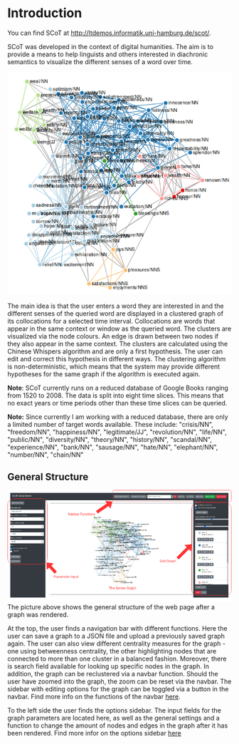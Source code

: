 # Introduction

You can find SCoT at <http://ltdemos.informatik.uni-hamburg.de/scot/>.

SCoT was developed in the context of digital humanities. The aim is to provide a means to help linguists and others interested in diachronic semantics to visualize the different senses of a word over time. 

![A clustered graph](./images/graph_for_intro.png "Clustered graph for target word 'happiness/NN', 100 nodes, 30 edges per node, 1520-2008" )

The main idea is that the user enters a word they are interested in and the different senses of the queried word are displayed in a clustered graph of its collocations for a selected time interval. Collocations are words that appear in the same context or window as the queried word. The clusters are visualized via the node colours. An edge is drawn between two nodes if they also appear in the same context. The clusters are calculated using the Chinese Whispers algorithm and are only a first hypothesis. The user can edit and correct this hypothesis in different ways. The clustering algorithm is non-deterministic, which means that the system may provide different hypotheses for the same graph if the algorithm is executed again.

**Note**: SCoT currently runs on a reduced database of Google Books ranging from 1520 to 2008. The data is split into eight time slices. This means that no exact years or time periods other than these time slices can be queried.

**Note:** Since currently I am working with a reduced database, there are only a limited number of target words available. 
These include:
"crisis/NN", "freedom/NN", "happiness/NN", "legitimate/JJ", "revolution/NN", "life/NN", "public/NN", "diversity/NN", "theory/NN", "history/NN", "scandal/NN", "experience/NN", "bank/NN", "sausage/NN", "hate/NN", "elephant/NN", "number/NN", "chain/NN"

## General Structure
![The general structure](./images/updated_general_structure.png "The general structure of the user interface" )
The picture above shows the general structure of the web page after a graph was rendered. 

At the top, the user finds a navigation bar with different functions. Here the user can save a graph to a JSON file and upload a previously saved graph again. The user can also view different centrality measures for the graph - one using betweenness centrality, the other highlighting nodes that are connected to more than one cluster in a balanced fashion. Moreover, there is search field available for looking up specific nodes in the graph. In addition, the graph can be reclustered via a navbar function. Should the user have zoomed into the graph, the zoom can be reset via the navbar. The sidebar with editing options for the graph can be toggled via a button in the navbar. Find more info on the functions of the navbar [here](navbar.md).

To the left side the user finds the options sidebar. The input fields for the graph parameters are located here, as well as the general settings and a function to change the amount of nodes and edges in the graph after it has been rendered. Find more infor on the options sidebar [here](sidebar.md)

